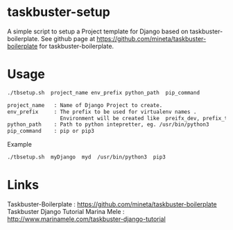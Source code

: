 # taskbuster-setup
A simple script to setup a Project template for Django based on  taskbuster-boilerplate.
See github page at  https://github.com/mineta/taskbuster-boilerplate  for taskbuster-boilerplate. 


# Usage 

```sh 
./tbsetup.sh  project_name env_prefix python_path  pip_command 

project_name   : Name of Django Project to create. 
env_prefix     : The prefix to be used for virtualenv names . 
                 Environment will be created like  preifx_dev, prefix_test etc. 
python_path    : Path to python intepretter, eg. /usr/bin/python3 
pip_command    : pip or pip3  

```
Example 
```sh
./tbsetup.sh  myDjango  myd  /usr/bin/python3  pip3 

```

# Links  
Taskbuster-Boilerplate  : https://github.com/mineta/taskbuster-boilerplate 
Taskbuster Django Tutorial Marina Mele : http://www.marinamele.com/taskbuster-django-tutorial 

